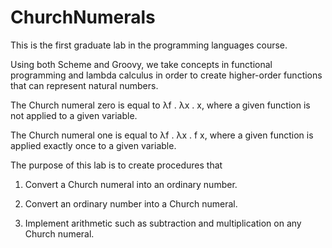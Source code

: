 # ChurchNumerals
This is the first graduate lab in the programming languages course.

Using both Scheme and Groovy, we take concepts in functional programming and lambda calculus in 
order to create higher-order functions that can represent natural numbers.

The Church numeral zero is equal to λf . λx . x, where a given function is not applied to a given variable.

The Church numeral one is equal to  λf . λx . f x, where a given function is applied exactly once to a given variable.

The purpose of this lab is to create procedures that

1. Convert a Church numeral into an ordinary number.

2. Convert an ordinary number into a Church numeral.

3. Implement arithmetic such as subtraction and multiplication on any Church numeral.
